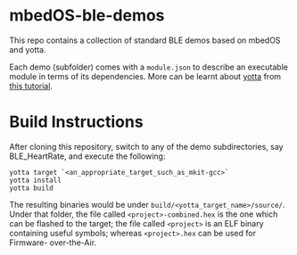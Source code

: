# mbedOS-ble-demos
This repo contains a collection of standard BLE demos based on mbedOS and
yotta.

Each demo (subfolder) comes with a `module.json` to describe an executable
module in terms of its dependencies. More can be learnt about
[yotta](https://github.com/ARMmbed/yotta) from [this
tutorial](http://docs.yottabuild.org/tutorial/tutorial.html).

Build Instructions
==================

After cloning this repository, switch to any of the demo subdirectories, say
BLE_HeartRate, and execute the following:

```Shell
yotta target `<an_appropriate_target_such_as_mkit-gcc>`
yotta install
yotta build
```

The resulting binaries would be under `build/<yotta_target_name>/source/`.
Under that folder, the file called `<project>-combined.hex` is the one which
can be flashed to the target; the file called `<project>` is an ELF binary
containing useful symbols; whereas `<project>.hex` can be used for Firmware-
over-the-Air.
